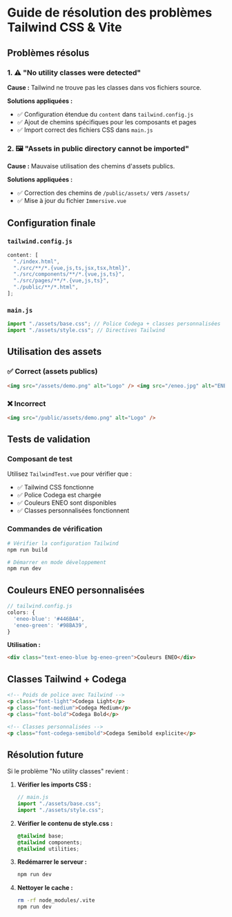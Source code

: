 # Guide de résolution des problèmes Tailwind CSS & Vite

## Problèmes résolus

### 1. ⚠️ "No utility classes were detected"

**Cause :** Tailwind ne trouve pas les classes dans vos fichiers source.

**Solutions appliquées :**

- ✅ Configuration étendue du `content` dans `tailwind.config.js`
- ✅ Ajout de chemins spécifiques pour les composants et pages
- ✅ Import correct des fichiers CSS dans `main.js`

### 2. 🖼️ "Assets in public directory cannot be imported"

**Cause :** Mauvaise utilisation des chemins d'assets publics.

**Solutions appliquées :**

- ✅ Correction des chemins de `/public/assets/` vers `/assets/`
- ✅ Mise à jour du fichier `Immersive.vue`

## Configuration finale

### `tailwind.config.js`

```javascript
content: [
  "./index.html",
  "./src/**/*.{vue,js,ts,jsx,tsx,html}",
  "./src/components/**/*.{vue,js,ts}",
  "./src/pages/**/*.{vue,js,ts}",
  "./public/**/*.html",
];
```

### `main.js`

```javascript
import "./assets/base.css"; // Police Codega + classes personnalisées
import "./assets/style.css"; // Directives Tailwind
```

## Utilisation des assets

### ✅ Correct (assets publics)

```html
<img src="/assets/demo.png" alt="Logo" /> <img src="/eneo.jpg" alt="ENEO" />
```

### ❌ Incorrect

```html
<img src="/public/assets/demo.png" alt="Logo" />
```

## Tests de validation

### Composant de test

Utilisez `TailwindTest.vue` pour vérifier que :

- ✅ Tailwind CSS fonctionne
- ✅ Police Codega est chargée
- ✅ Couleurs ENEO sont disponibles
- ✅ Classes personnalisées fonctionnent

### Commandes de vérification

```bash
# Vérifier la configuration Tailwind
npm run build

# Démarrer en mode développement
npm run dev
```

## Couleurs ENEO personnalisées

```javascript
// tailwind.config.js
colors: {
  'eneo-blue': '#446BA4',
  'eneo-green': '#98BA39',
}
```

**Utilisation :**

```html
<div class="text-eneo-blue bg-eneo-green">Couleurs ENEO</div>
```

## Classes Tailwind + Codega

```html
<!-- Poids de police avec Tailwind -->
<p class="font-light">Codega Light</p>
<p class="font-medium">Codega Medium</p>
<p class="font-bold">Codega Bold</p>

<!-- Classes personnalisées -->
<p class="font-codega-semibold">Codega Semibold explicite</p>
```

## Résolution future

Si le problème "No utility classes" revient :

1. **Vérifier les imports CSS :**

   ```javascript
   // main.js
   import "./assets/base.css";
   import "./assets/style.css";
   ```

2. **Vérifier le contenu de style.css :**

   ```css
   @tailwind base;
   @tailwind components;
   @tailwind utilities;
   ```

3. **Redémarrer le serveur :**

   ```bash
   npm run dev
   ```

4. **Nettoyer le cache :**
   ```bash
   rm -rf node_modules/.vite
   npm run dev
   ```
